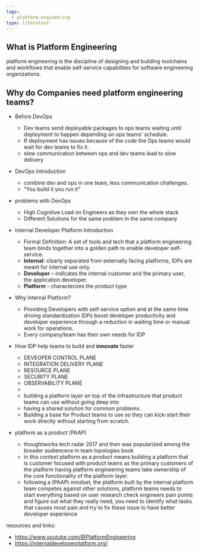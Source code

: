 ```yaml
---
tags:
  - platform-engineering
type: literature
---
```


## What is Platform Engineering 

platform engineering is the discipline of designing and building toolchains and workflows that enable self-service capabilities for software engineering organizations. 

## Why do Companies need platform engineering teams?

- Before DevOps
	- Dev teams send deployable packages to ops teams waiting until deployment to happen depending on ops teams' schedule. 
	- If deployment has issues because of the code the Ops teams would wait for dev teams to fix it.
	- slow communication between ops and dev teams lead to slow delivery 
- DevOps Introduction 
	- combine dev and ops in one team, less communication challenges.
	- "You build it you run it"
- problems with DevOps
	- High Cognitive Load on Engineers as they own the whole stack
	- Different Solutions for the same problem in the same company 
- Internal Developer Platform Introduction 
	- Formal Definition: A set of tools and tech that a platform engineering team binds together into a golden path to enable developer self-service. 
	- **Internal**: clearly separated from externally facing platforms, IDPs are meant for internal use only.
	- **Developer** – indicates the internal customer and the primary user, the application developer.
	- **Platform** – characterizes the product type
- Why Internal Platform?
	- Providing Developers with self-service option and at the same time driving standardization IDPs boost developer productivity and developer experience through a reduction in waiting time or manual work for operations. 
	- Every company/team has their own needs for IDP
- How IDP help teams to build and **innovate** faster
	- DEVEOPER CONTROL PLANE
	- INTEGRATION DELIVERY PLANE
	- RESOURCE PLANE
	- SECURITY PLANE
	- OBSERVABILITY PLANE
	- 
	- building a platform layer on top of the infrastructure that product teams can use without going deep into
	- having a shared solution for common problems. 
	- Building a base for Product teams to use so they can kick-start their work directly without starting from scratch.
 
- platform as a product (PAAP)
	- thoughtworks tech radar 2017 and then was popularized among the broader audiencece in team topologies book
	- in this context platform as a product means building a platform that is customer focused with product teams as the primary customers of the platform having platform engineering teams take ownership of the core functionality of the platform layer. 
	- following a (PAAP) mindset, the platform built by the internal platform team competes against other solutions, platform teams needs to start everything based on user research check engineers pain points and figure out what they really need, you need to identify what tasks that causes most pain and try to fix these issue to have better developer experience 

resources and links:
- https://www.youtube.com/@PlatformEngineering
- https://internaldeveloperplatform.org/